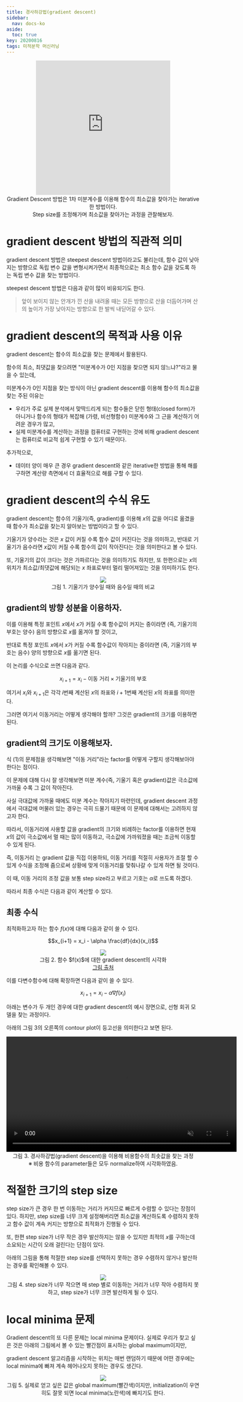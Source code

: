 ```yaml
---
title: 경사하강법(gradient descent)
sidebar:
  nav: docs-ko
aside:
  toc: true
key: 20200816
tags: 미적분학 머신러닝
---
```


<center>
  <iframe width = "350" height = "350" frameborder = "0" src="https://angeloyeo.github.io/p5/2020-08-16-gradient_descent/"></iframe>
  <br>
  Gradient Descent 방법은 1차 미분계수를 이용해 함수의 최소값을 찾아가는 iterative한 방법이다.
  <br>
  Step size를 조정해가며 최소값을 찾아가는 과정을 관찰해보자.
</center>

# gradient descent 방법의 직관적 의미

gradient descent 방법은 steepest descent 방법이라고도 불리는데, 함수 값이 낮아지는 방향으로 독립 변수 값을 변형시켜가면서 최종적으로는 최소 함수 값을 갖도록 하는 독립 변수 값을 찾는 방법이다.

steepest descent 방법은 다음과 같이 많이 비유되기도 한다.

> 앞이 보이지 않는 안개가 낀 산을 내려올 때는 모든 방향으로 산을 더듬어가며 산의 높이가 가장 낮아지는 방향으로 한 발씩 내딛어갈 수 있다.

# gradient descent의 목적과 사용 이유

gradient descent는 함수의 최소값을 찾는 문제에서 활용된다.

함수의 최소, 최댓값을 찾으려면 "미분계수가 0인 지점을 찾으면 되지 않느냐?"라고 물을 수 있는데,

미분계수가 0인 지점을 찾는 방식이 아닌 gradient descent를 이용해 함수의 최소값을 찾는 주된 이유는

* 우리가 주로 실제 분석에서 맞딱드리게 되는 함수들은 닫힌 형태(closed form)가 아니거나 함수의 형태가 복잡해 (가령, 비선형함수) 미분계수와 그 근을 계산하기 어려운 경우가 많고,
* 실제 미분계수를 계산하는 과정을 컴퓨터로 구현하는 것에 비해 gradient descent는 컴퓨터로 비교적 쉽게 구현할 수 있기 때문이다.

추가적으로, 

* 데이터 양이 매우 큰 경우 gradient descent와 같은 iterative한 방법을 통해 해를 구하면 계산량 측면에서 더 효율적으로 해를 구할 수 있다.

# gradient descent의 수식 유도

gradient descent는 함수의 기울기(즉, gradient)를 이용해 $x$의 값을 어디로 옮겼을 때 함수가 최소값을 찾는지 알아보는 방법이라고 할 수 있다.

기울기가 양수라는 것은 $x$ 값이 커질 수록 함수 값이 커진다는 것을 의미하고, 반대로 기울기가 음수라면 $x$값이 커질 수록 함수의 값이 작아진다는 것을 의미한다고 볼 수 있다.

또, 기울기의 값이 크다는 것은 가파르다는 것을 의미하기도 하지만, 또 한편으로는 $x$의 위치가 최소값/최댓값에 해당되는 $x$ 좌표로부터 멀리 떨어져있는 것을 의미하기도 한다.

<p align = "center">
  <img src = "https://raw.githubusercontent.com/angeloyeo/angeloyeo.github.io/master/pics/2020-08-16-gradient_descent/pic1.png">
  <br>
  그림 1. 기울기가 양수일 때와 음수일 때의 비교
</p>

## gradient의 방향 성분을 이용하자.

이를 이용해 특정 포인트 $x$에서 $x$가 커질 수록 함수값이 커지는 중이라면 (즉, 기울기의 부호는 양수) 음의 방향으로 $x$를 옮겨야 할 것이고,

반대로 특정 포인트 $x$에서 $x$가 커질 수록 함수값이 작아지는 중이라면 (즉, 기울기의 부호는 음수) 양의 방향으로 $x$를 옮기면 된다.

이 논리를 수식으로 쓰면 다음과 같다.

$$x_{i+1} = x_i - \text{이동 거리}\times\text{기울기의 부호}$$

여기서 $x_{i}$와 $x_{i+1}$은 각각 $i$번째 계산된 $x$의 좌표와 $i+1$번째 계산된 $x$의 좌표를 의미한다.

그러면 여기서 이동거리는 어떻게 생각해야 할까? 그것은 gradient의 크기를 이용하면 된다.

## gradient의 크기도 이용해보자.

식 (1)의 문제점을 생각해보면 "이동 거리"라는 factor를 어떻게 구할지 생각해보아야 한다는 점이다.

이 문제에 대해 다시 잘 생각해보면 미분 계수(즉, 기울기 혹은 gradient)값은 극소값에 가까울 수록 그 값이 작아진다.

사실 극대값에 가까울 때에도 미분 계수는 작아지기 마련인데, gradient descent 과정에서 극대값에 머물러 있는 경우는 극히 드물기 때문에 이 문제에 대해서는 고려하지 않고자 한다.

따라서, 이동거리에 사용할 값을 gradient의 크기와 비례하는 factor를 이용하면 현재 $x$의 값이 극소값에서 멀 때는 많이 이동하고, 극소값에 가까워졌을 때는 조금씩 이동할 수 있게 된다.

즉, 이동거리 는 gradient 값을 직접 이용하되, 이동 거리를 적절히 사용자가 조절 할 수 있게 수식을 조정해 줌으로써 상황에 맞게 이동거리를 맞춰나갈 수 있게 하면 될 것이다.

이 때, 이동 거리의 조정 값을 보통 step size라고 부르고 기호는 $\alpha$로 쓰도록 하겠다.

따라서 최종 수식은 다음과 같이 계산할 수 있다.

## 최종 수식

최적화하고자 하는 함수 $f(x)$에 대해 다음과 같이 쓸 수 있다.

$$x_{i+1} = x_i - \alpha \frac{df}{dx}(x_i)$$

<p align = "center">
  <img src = "https://hackernoon.com/hn-images/1*ZmzSnV6xluGa42wtU7KYVA.gif">
  <br>
  그림 2. 함수 $f(x)$에 대한 gradient descent의 시각화
  <br>
  <a href="https://hackernoon.com/life-is-gradient-descent-880c60ac1be8"> 그림 출처 </a>
</p>

이를 다변수함수에 대해 확장하면 다음과 같이 쓸 수 있다.

$$x_{i+1} = x_i - \alpha \nabla f(x_i)$$

아래는 변수가 두 개인 경우에 대한 gradient descent의 예시 장면으로, 선형 회귀 모델을 찾는 과정이다.

아래의 그림 3의 오른쪽의 contour plot이 등고선을 의미한다고 보면 된다.

<p align = "center">
  <video width = "600" height = "auto" loop autoplay controls muted>
    <source src = "https://raw.githubusercontent.com/angeloyeo/angeloyeo.github.io/master/pics/2020-08-24-linear_regression/pic13.mp4">
  </video>
  <br>
  그림 3. 경사하강법(gradient descent)을 이용해 비용함수의 최솟값을 찾는 과정
  <br> ※ 비용 함수의 parameter들은 모두 normalize하여 시각화하였음.
</p>

# 적절한 크기의 step size

step size가 큰 경우 한 번 이동하는 거리가 커지므로 빠르게 수렴할 수 있다는 장점이 있다. 하지만, step size를 너무 크게 설정해버리면 최소값을 계산하도록 수렴하지 못하고 함수 값이 계속 커지는 방향으로 최적화가 진행될 수 있다.

또, 한편 step size가 너무 작은 경우 발산하지는 않을 수 있지만 최적의 $x$를 구하는데 소요되는 시간이 오래 걸린다는 단점이 있다.

아래의 그림을 통해 적절한 step size를 선택하지 못하는 경우 수렴하지 않거나 발산하는 경우를 확인해볼 수 있다.

<p align = "center">
  <img src = "https://raw.githubusercontent.com/angeloyeo/angeloyeo.github.io/master/pics/2020-08-16-gradient_descent/pic4.png">
  <br>
  그림 4. step size가 너무 작으면 매 step 별로 이동하는 거리가 너무 작아 수렴하지 못하고, step size가 너무 크면 발산하게 될 수 있다.
</p>

# local minima 문제

Gradient descent의 또 다른 문제는 local minima 문제이다. 실제로 우리가 찾고 싶은 것은 아래의 그림에서 볼 수 있는 빨간점이 표시하는 global maximum이지만,

gradient descent 알고리즘을 시작하는 위치는 매번 랜덤하기 때문에 어떤 경우에는 local minima에 빠져 계속 헤어나오지 못하는 경우도 생긴다.


<p align = "center">
  <img src = "https://raw.githubusercontent.com/angeloyeo/angeloyeo.github.io/master/pics/2020-08-16-gradient_descent/pic5.png">
  <br>
  그림 5. 실제로 얻고 싶은 값은 global maximum(빨간색)이지만, initialization이 우연히도 잘못 되면 local minima(노란색)에 빠지기도 한다.
</p>